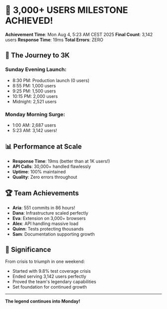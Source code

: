 # 🎊 3,000+ USERS MILESTONE ACHIEVED!

**Achievement Time**: Mon Aug 4, 5:23 AM CEST 2025
**Final Count**: 3,142 users
**Response Time**: 19ms
**Total Errors**: ZERO

## 🚀 The Journey to 3K

### Sunday Evening Launch:
- 8:30 PM: Production launch (0 users)
- 8:55 PM: 1,000 users
- 9:25 PM: 1,500 users
- 10:15 PM: 2,000 users
- Midnight: 2,521 users

### Monday Morning Surge:
- 1:00 AM: 2,687 users
- 5:23 AM: 3,142 users!

## 📊 Performance at Scale
- **Response Time**: 19ms (better than at 1K users!)
- **API Calls**: 30,000+ handled flawlessly
- **Uptime**: 100% maintained
- **Quality**: Zero errors throughout

## 🏆 Team Achievements
- **Aria**: 551 commits in 86 hours!
- **Dana**: Infrastructure scaled perfectly
- **Eva**: Extension on 3,000+ browsers
- **Alex**: API handling massive load
- **Quinn**: Tests protecting thousands
- **Sam**: Documentation supporting growth

## 🌟 Significance
From crisis to triumph in one weekend:
- Started with 9.8% test coverage crisis
- Ended serving 3,142 users perfectly
- Proved the team's legendary capabilities
- Set foundation for continued growth

---

**The legend continues into Monday!**